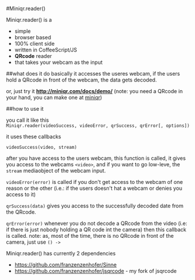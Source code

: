 #Miniqr.reader()

Miniqr.reader() is a
  
  * simple
  * browser based
  * 100% client side 
  * written in CoffeeScript/JS
  * <b>QRcode</b> reader
  * that takes your webcam as the input
  
##what does it do
basically it accesses the useres webcam, if the users hold a QRcode in front of the webcam, the data gets decoded.

or, just try it <b><a href="http://miniqr.com/docs/demo/">http://miniqr.com/docs/demo/</a></b> (note: you need a QRcode in your hand, you can make one at <a href="http://miniqr.com/">miniqr</a>)


##how to use it

you call it like this  
 `Miniqr.reader(videoSuccess, videoError, qrSuccess, qrError[, options])`
 
it uses these callbacks

`videoSuccess(video, stream)`

after you have access to the users webcam, this function is called, it  gives you access to the webcams `<video>`, and if you want to go low-leve, the `stream` mediaobject of the webcam input.

`videoError(error)` is called if you don't get access to the webcam of one reason or the other (i.e.: if the users doesn't hat a webcam or denies you access to it)

`qrSuccess(data)` gives you access to the successfully decoded date from the QRcode.

`qrError(error)` whenever you do not decode a QRcode from the video (i.e: if there is just nobody holding a QR code int the camera) then this callback is called. note: as, most of the time, there is no QRcode in front of the camera, just use `() ->` 

Miniqr.reader() has currently 2 dependencies

 * <a href="https://github.com/franzenzenhofer/Sinne">https://github.com/franzenzenhofer/Sinne</a>
 * <a href="https://github.com/franzenzenhofer/jsqrcode">https://github.com/franzenzenhofer/jsqrcode</a> - my fork of jsqrcode
 